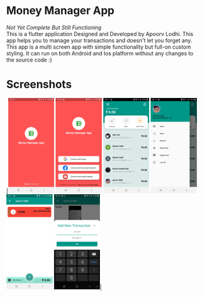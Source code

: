 
# Money Manager App
*Not Yet Complete But Still Functioning*<br/>
This is a flutter application Designed and Developed by Apoorv Lodhi.
This app helps you to manage your transactions and doesn't let you forget any.
This app is a multi screen app with simple functionality but full-on custom styling.
It can run on both Android and Ios platform without any changes to the source code :)
# Screenshots
  |<img src="https://raw.githubusercontent.com/apoorvlodhi-io/money_manager_app/master/Screenshots/splash_screen.jpeg" height="250">
  <img src="https://raw.githubusercontent.com/apoorvlodhi-io/money_manager_app/master/Screenshots/login_page.jpeg" height="250">
  <img src="https://raw.githubusercontent.com/apoorvlodhi-io/money_manager_app/master/Screenshots/home_page.jpeg" height="250">
  <img src="https://raw.githubusercontent.com/apoorvlodhi-io/money_manager_app/master/Screenshots/Drawer.jpeg" height="250">
  <img src="https://raw.githubusercontent.com/apoorvlodhi-io/money_manager_app/master/Screenshots/chat _screen.jpeg" height="250">
  <img src="https://raw.githubusercontent.com/apoorvlodhi-io/money_manager_app/master/Screenshots/bottom_sheet.jpeg" height="250">|
